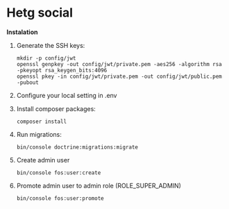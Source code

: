 # Hetg social

**Instalation**

1. Generate the SSH keys:
    ```
    mkdir -p config/jwt
    openssl genpkey -out config/jwt/private.pem -aes256 -algorithm rsa -pkeyopt rsa_keygen_bits:4096
    openssl pkey -in config/jwt/private.pem -out config/jwt/public.pem -pubout
    ```

2. Configure your local setting in .env

3. Install composer packages:
    ```
    composer install
    ```
4. Run migrations:
    ```
    bin/console doctrine:migrations:migrate
    ```
5. Create admin user
    ```
    bin/console fos:user:create
    ```
6. Promote admin user to admin role (ROLE_SUPER_ADMIN)
    ```
    bin/console fos:user:promote
    ```
